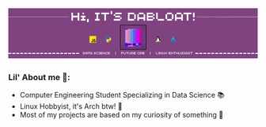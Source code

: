 ![Header](banner.png)
---

### Lil' About me 🌱:
- Computer Engineering Student Specializing in Data Science 📚
- Linux Hobbyist, it's Arch btw! 🐧
- Most of my projects are based on my curiosity of something 🤷

